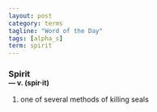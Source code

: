 ```yaml
---
layout: post
category: terms
tagline: "Word of the Day"
tags: [alpha_s]
term: spirit
---
```


<h3>Spirit<br/> <small>&mdash; v. (spir<span>&middot;</span>it)</small></h3>
<p><ol><li>one of several methods of killing seals</li>
</ol></p>
